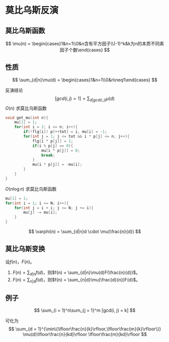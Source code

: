 # 莫比乌斯反演

## 莫比乌斯函数

$$
\mu(n) = \begin{cases}1&n=1\\0&n含有平方因子\\(-1)^k&k为n的本质不同素因子个数\end{cases}
$$

## 性质

$$
\sum_{d|n}\mu(d) = \begin{cases}1&n=1\\0&n\neq1\end{cases}
$$

反演结论
$$
[gcd(i, j) = 1] = \sum_{d|gcd(i, j)}\mu(d)
$$
$O(n)$ 求莫比乌斯函数

```cpp
void get_mu(int n){
 	mu[1] = 1;
 	for(int i = 2; i <= n; i++){
		if(!flg[i]) p[++tot] = i, mu[i] = -1;
		for(int j = 1; j <= tot && i * p[j] <= n; j++){
			flg[i * p[j]] = 1;
			if(i % p[j] == 0){
				mu[i * p[j]] = 0;
        		break;
      		}
      		mu[i * p[j]] = -mu[i];
    	}
  	}
}
```

$O(n \log n)$ 求莫比乌斯函数

```CPP
mu[1] = 1;
for(int i = 1; i <= N; i++){
    for(int j = i + i; j <= N; j += i){
        mu[j] -= mu[i];
    }
}
```

$$
\varphi(n) = \sum_{d|n}d \cdot \mu(\frac{n}{d})
$$

## 莫比乌斯变换

设$f(n)$，$F(n)$。

1. $F(n) = \sum_{d|n}f(d)$，则$f(n) = \sum_{d|n}\mu(d)F(\frac{n}{d})$。
2. $F(n) = \sum_{n|d}f(d)$，则$f(n) = \sum_{n|d}\mu(\frac{d}{n})F(d)$。

## 例子
$$
\sum_{i = 1}^n\sum_{j = 1}^m [gcd(i, j) = k]
$$

可化为
$$
\sum_{d = 1}^{\min\{\lfloor\frac{n}{k}\rfloor,\lfloor\frac{m}{k}\rfloor\}} \mu(d)\lfloor\frac{n}{kd}\rfloor \lfloor\frac{m}{kd}\rfloor
$$

